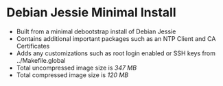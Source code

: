 # Debian Jessie Minimal Install

- Built from a minimal debootstrap install of Debian Jessie
- Contains additional important packages such as an NTP Client and CA Certificates
- Adds any customizations such as root login enabled or SSH keys from ../Makefile.global
- Total uncompressed image size is *347 MB*
- Total compressed image size is *120 MB*
